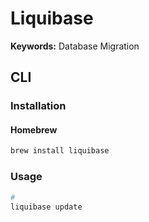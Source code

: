# Liquibase

**Keywords:** Database Migration

## CLI

### Installation

#### Homebrew

```sh
brew install liquibase
```

<!-- ### Commands

```sh
liquibase -h
``` -->

### Usage

```sh
#
liquibase update
```
